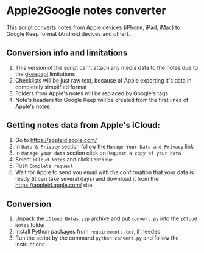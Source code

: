 # Apple2Google notes converter
This script converts notes from Apple devices (iPhone, iPad, iMac) to Google Keep format (Android devices and other).

## Conversion info and limitations
1. This version of the script can't attach any media data to the notes due to the [gkeepapi](https://github.com/kiwiz/gkeepapi) limitations
2. Checklists will be just raw text, because of Apple exporting it's data in completely simplified format
3. Folders from Apple's notes will be replaced by Google's tags
4. Note's headers for Google Keep will be created from the first lines of Apple's notes  


## Getting notes data from Apple's iCloud:
1. Go to <https://appleid.apple.com/> 
2. In `Data & Privacy` section follow the `Manage Your Data and Privacy` link
3. In `Manage your data` section click on `Request a copy of your data`
4. Select `iCloud Notes` and click `Continue`
5. Push `Complete request`
6. Wait for Apple to send you email with the confirmation that your data is ready (it can take several days) and download it from the <https://appleid.apple.com/> site

## Conversion
1. Unpack the `iCloud Notes.zip` archive and put `convert.py` into the `iCloud Notes` folder
2. Install Python packages from `requirements.txt`, if needed
3. Run the script by the command `python convert.py` and follow the instructions
